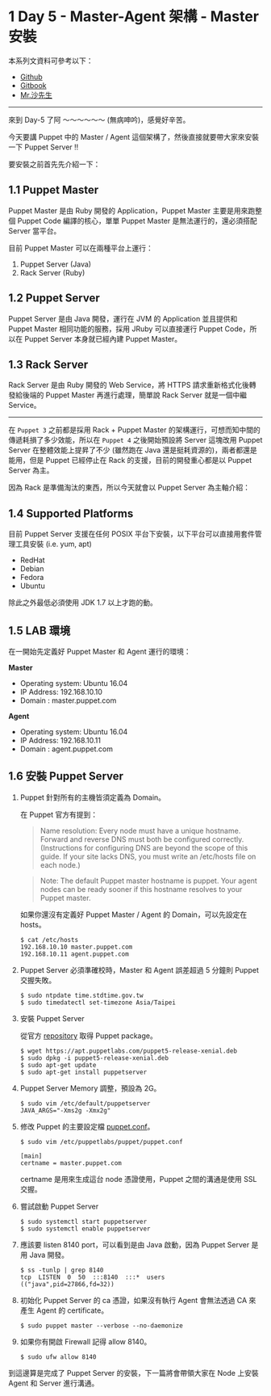 

# 1 Day 5 - Master-Agent 架構 - Master 安裝

本系列文資料可參考以下：

- [Github](https://github.com/shazi7804/ops-puppet-30-days)
- [Gitbook](https://gitbook.com/book/shazi7804/puppet-manage-guide/details)
- [Mr.沙先生](https://shazi.info)

---

來到 Day-5 了阿 ～～～～～～ (無病呻吟)，感覺好辛苦。

今天要講 Puppet 中的 Master / Agent 這個架構了，然後直接就要帶大家來安裝一下 Puppet Server !!

要安裝之前首先先介紹一下：

## 1.1 Puppet Master

Puppet Master 是由 Ruby 開發的 Application，Puppet Master 主要是用來跑整個 Puppet Code 編譯的核心，單單 Puppet Master 是無法運行的，還必須搭配 Server 當平台。

目前 Puppet Master 可以在兩種平台上運行：

1. Puppet Server (Java)
2. Rack Server (Ruby)

## 1.2 Puppet Server 

Puppet Server 是由 Java 開發，運行在 JVM 的 Application 並且提供和 Puppet Master 相同功能的服務，採用 JRuby 可以直接運行 Puppet Code，所以在 Puppet Server 本身就已經內建 Puppet Master。

## 1.3 Rack Server

Rack Server 是由 Ruby 開發的 Web Service，將 HTTPS 請求重新格式化後轉發給後端的 Puppet Master 再進行處理，簡單說 Rack Server 就是一個中繼 Service。

---

在 `Puppet 3` 之前都是採用 Rack + Puppet Master 的架構運行，可想而知中間的傳遞耗損了多少效能，所以在 `Puppet 4` 之後開始預設將 Server 這塊改用 Puppet Server 在整體效能上提昇了不少 (雖然跑在 Java 還是挺耗資源的)，兩者都還是能用，但是 Puppet 已經停止在 Rack 的支援，目前的開發重心都是以 Puppet Server 為主。

因為 Rack 是準備淘汰的東西，所以今天就會以 Puppet Server 為主軸介紹：

## 1.4 Supported Platforms

目前 Puppet Server 支援在任何 POSIX 平台下安裝，以下平台可以直接用套件管理工具安裝 (i.e. yum, apt)

- RedHat
- Debian
- Fedora
- Ubuntu

除此之外最低必須使用 JDK 1.7 以上才跑的動。

## 1.5 LAB 環境

在一開始先定義好 Puppet Master 和 Agent 運行的環境：

**Master**

- Operating system: Ubuntu 16.04
- IP Address: 192.168.10.10
- Domain : master.puppet.com

**Agent**

- Operating system: Ubuntu 16.04
- IP Address: 192.168.10.11
- Domain : agent.puppet.com

## 1.6 安裝 Puppet Server

1. Puppet 針對所有的主機皆須定義為 Domain。

    在 Puppet 官方有提到：
    
    > Name resolution: Every node must have a unique hostname. Forward and reverse DNS must both be configured correctly. (Instructions for configuring DNS are beyond the scope of this guide. If your site lacks DNS, you must write an /etc/hosts file on each node.)
        
    > Note: The default Puppet master hostname is puppet. Your agent nodes can be ready sooner if this hostname resolves to your Puppet master.
        
    如果你還沒有定義好 Puppet Master / Agent 的 Domain，可以先設定在 hosts。
        
    ```shell
    $ cat /etc/hosts
    192.168.10.10 master.puppet.com
    192.168.10.11 agent.puppet.com
    ```

1. Puppet Server 必須準確校時，Master 和 Agent 誤差超過 5 分鐘則 Puppet 交握失敗。

    ```shell
    $ sudo ntpdate time.stdtime.gov.tw
    $ sudo timedatectl set-timezone Asia/Taipei
    ```

1. 安裝 Puppet Server

    從官方 [repository][puppet-platform] 取得 Puppet package。

    ```shell
    $ wget https://apt.puppetlabs.com/puppet5-release-xenial.deb
    $ sudo dpkg -i puppet5-release-xenial.deb
    $ sudo apt-get update
    $ sudo apt-get install puppetserver
    ```
  
1. Puppet Server Memory 調整，預設為 2G。

    ```shell
    $ sudo vim /etc/default/puppetserver
    JAVA_ARGS="-Xms2g -Xmx2g"
    ```

1. 修改 Puppet 的主要設定檔 [puppet.conf][puppet-conf]。

    ```shell
    $ sudo vim /etc/puppetlabs/puppet/puppet.conf
    
    [main]
    certname = master.puppet.com
    ```

    certname 是用來生成這台 node 憑證使用，Puppet 之間的溝通是使用 SSL 交握。

1. 嘗試啟動 Puppet Server

    ```shell
    $ sudo systemctl start puppetserver
    $ sudo systemctl enable puppetserver
    ```

1. 應該要 listen 8140 port，可以看到是由 Java 啟動，因為 Puppet Server 是用 Java 開發。

    ```shell
    $ ss -tunlp | grep 8140
    tcp  LISTEN  0  50  :::8140  :::*  users  (("java",pid=27866,fd=32))
    ```

1. 初始化 Puppet Server 的 ca 憑證，如果沒有執行 Agent 會無法透過 CA 來產生 Agent 的 certificate。

    ```shell
    $ sudo puppet master --verbose --no-daemonize
    ```

1. 如果你有開啟 Firewall 記得 allow 8140。

    ```shell
    $ sudo ufw allow 8140
    ```
    
到這邊算是完成了 Puppet Server 的安裝，下一篇將會帶領大家在 Node 上安裝 Agent 和 Server 進行溝通。

[puppet-platform]: https://docs.puppet.com/puppet/5.3/puppet_platform.html
[puppet-conf]: https://docs.puppet.com/puppet/5.3/configuration.html


